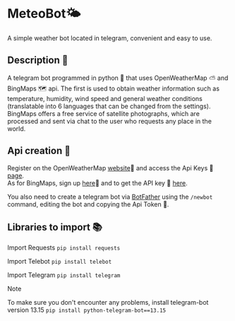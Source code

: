 # MeteoBot🌤
A simple weather bot located in telegram, convenient and easy to use.

## Description 📃

A telegram bot programmed in python 🐍 that uses OpenWeatherMap ⛅ and BingMaps 🗺️ api.  The first is used to obtain weather information such as temperature, humidity, wind speed and general weather conditions (translatable into 6 languages that can be changed from the settings).  BingMaps offers a free service of satellite photographs, which are processed and sent via chat to the user who requests any place in the world.

## Api creation 🔑

Register on the OpenWeatherMap [website](https://home.openweathermap.org/users/sign_in)👤 and access the Api Keys 🔑 [page](https://home.openweathermap.org/api_keys).  
As for BingMaps, sign up [here](https://www.bingmapsportal.com/)👤 and to get the API key 🔑 [here](https://www.bingmapsportal.com/Application).

You also need to create a telegram bot via [BotFather](https://t.me/BotFather) using the `/newbot` command, editing the bot and copying the Api Token 🔑.


## Libraries to import 📚

Import Requests
`pip install requests`

Import Telebot
`pip install telebot`

Import Telegram
`pip install telegram`


> [!NOTE]
> To make sure you don't encounter any problems, install telegram-bot version 13.15 `pip install python-telegram-bot==13.15`